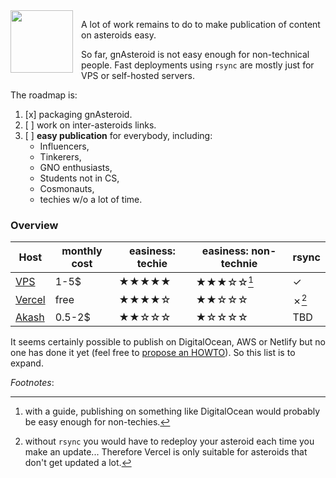 <img src="/svg/colored-outlined/satellite.svg" align="left" width="100" style="padding-right: 10px;" />

A lot of work remains to do to make publication of content on asteroids easy.

So far, gnAsteroid is not easy enough for non-technical people. Fast deployments using `rsync` are mostly just for VPS or self-hosted servers.

The roadmap is:

1. [x] packaging gnAsteroid. 
2. [ ] work on inter-asteroids links.
3. [ ] **easy publication** for everybody, including:
    * Influencers, 
    * Tinkerers,
    * GNO enthusiasts,
    * Students not in CS,
    * Cosmonauts,
    * techies w/o a lot of time.

### Overview

| Host                | monthly cost  | easiness: techie    | easiness: non-technie    | rsync     |
| --------------      | ------------- | ------------------- | ------------------------ | --------- |
| [VPS](vps.md)       | 1-5$          | ★★★★★               | ★★★☆☆[^2]                | ✓         |
| [Vercel](vercel.md) | free          | ★★★★☆               | ★★☆☆☆                    | ✗[^3]     |
| [Akash](akash.md)   | 0.5-2$        | ★★☆☆☆               | ★☆☆☆☆                    | TBD       |

It seems certainly possible to publish on DigitalOcean, AWS or Netlify but no one has done it yet (feel free to [propose an HOWTO](https://github.com/grepsuzette/gnAsteroid/wiki)). So this list is to expand.


*Footnotes*:

[^2]: with a guide, publishing on something like DigitalOcean would probably be easy enough for non-techies.

[^3]: without `rsync` you would have to redeploy your asteroid each time you make an update... Therefore Vercel is only suitable for asteroids that don't get updated a lot.



